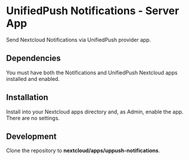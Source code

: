 # UnifiedPush Notifications - Server App

Send Nextcloud Notifications via UnifiedPush provider app.

## Dependencies

You must have both the Notifications and UnifiedPush Nextcloud apps installed and enabled.

## Installation

Install into your Nextcloud apps directory and, as Admin, enable the app. There are no settings.

## Development

Clone the repository to __nextcloud/apps/uppush-notifications__.
